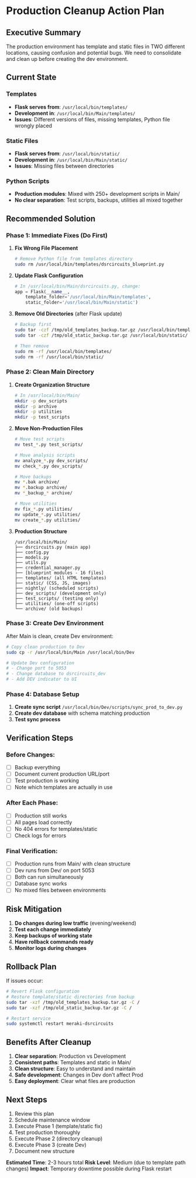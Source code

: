 # Production Cleanup Action Plan

## Executive Summary
The production environment has template and static files in TWO different locations, causing confusion and potential bugs. We need to consolidate and clean up before creating the dev environment.

## Current State

### Templates
- **Flask serves from**: `/usr/local/bin/templates/`
- **Development in**: `/usr/local/bin/Main/templates/`
- **Issues**: Different versions of files, missing templates, Python file wrongly placed

### Static Files  
- **Flask serves from**: `/usr/local/bin/static/`
- **Development in**: `/usr/local/bin/Main/static/`
- **Issues**: Missing files between directories

### Python Scripts
- **Production modules**: Mixed with 250+ development scripts in Main/
- **No clear separation**: Test scripts, backups, utilities all mixed together

## Recommended Solution

### Phase 1: Immediate Fixes (Do First)

1. **Fix Wrong File Placement**
   ```bash
   # Remove Python file from templates directory
   sudo rm /usr/local/bin/templates/dsrcircuits_blueprint.py
   ```

2. **Update Flask Configuration**
   ```python
   # In /usr/local/bin/Main/dsrcircuits.py, change:
   app = Flask(__name__, 
       template_folder='/usr/local/bin/Main/templates',
       static_folder='/usr/local/bin/Main/static')
   ```

3. **Remove Old Directories** (after Flask update)
   ```bash
   # Backup first
   sudo tar -czf /tmp/old_templates_backup.tar.gz /usr/local/bin/templates/
   sudo tar -czf /tmp/old_static_backup.tar.gz /usr/local/bin/static/
   
   # Then remove
   sudo rm -rf /usr/local/bin/templates/
   sudo rm -rf /usr/local/bin/static/
   ```

### Phase 2: Clean Main Directory

1. **Create Organization Structure**
   ```bash
   # In /usr/local/bin/Main/
   mkdir -p dev_scripts
   mkdir -p archive
   mkdir -p utilities
   mkdir -p test_scripts
   ```

2. **Move Non-Production Files**
   ```bash
   # Move test scripts
   mv test_*.py test_scripts/
   
   # Move analysis scripts
   mv analyze_*.py dev_scripts/
   mv check_*.py dev_scripts/
   
   # Move backups
   mv *.bak archive/
   mv *.backup archive/
   mv *_backup_* archive/
   
   # Move utilities
   mv fix_*.py utilities/
   mv update_*.py utilities/
   mv create_*.py utilities/
   ```

3. **Production Structure**
   ```
   /usr/local/bin/Main/
   ├── dsrcircuits.py (main app)
   ├── config.py
   ├── models.py
   ├── utils.py
   ├── credential_manager.py
   ├── [blueprint modules - 16 files]
   ├── templates/ (all HTML templates)
   ├── static/ (CSS, JS, images)
   ├── nightly/ (scheduled scripts)
   ├── dev_scripts/ (development only)
   ├── test_scripts/ (testing only)
   ├── utilities/ (one-off scripts)
   └── archive/ (old backups)
   ```

### Phase 3: Create Dev Environment

After Main is clean, create Dev environment:

```bash
# Copy clean production to Dev
sudo cp -r /usr/local/bin/Main /usr/local/bin/Dev

# Update Dev configuration
# - Change port to 5053
# - Change database to dsrcircuits_dev
# - Add DEV indicator to UI
```

### Phase 4: Database Setup

1. **Create sync script** `/usr/local/bin/Dev/scripts/sync_prod_to_dev.py`
2. **Create dev database** with schema matching production
3. **Test sync process**

## Verification Steps

### Before Changes:
- [ ] Backup everything
- [ ] Document current production URL/port
- [ ] Test production is working
- [ ] Note which templates are actually in use

### After Each Phase:
- [ ] Production still works
- [ ] All pages load correctly
- [ ] No 404 errors for templates/static
- [ ] Check logs for errors

### Final Verification:
- [ ] Production runs from Main/ with clean structure
- [ ] Dev runs from Dev/ on port 5053
- [ ] Both can run simultaneously
- [ ] Database sync works
- [ ] No mixed files between environments

## Risk Mitigation

1. **Do changes during low traffic** (evening/weekend)
2. **Test each change immediately**
3. **Keep backups of working state**
4. **Have rollback commands ready**
5. **Monitor logs during changes**

## Rollback Plan

If issues occur:
```bash
# Revert Flask configuration
# Restore template/static directories from backup
sudo tar -xzf /tmp/old_templates_backup.tar.gz -C /
sudo tar -xzf /tmp/old_static_backup.tar.gz -C /

# Restart service
sudo systemctl restart meraki-dsrcircuits
```

## Benefits After Cleanup

1. **Clear separation**: Production vs Development
2. **Consistent paths**: Templates and static in Main/
3. **Clean structure**: Easy to understand and maintain
4. **Safe development**: Changes in Dev don't affect Prod
5. **Easy deployment**: Clear what files are production

## Next Steps

1. Review this plan
2. Schedule maintenance window
3. Execute Phase 1 (template/static fix)
4. Test production thoroughly
5. Execute Phase 2 (directory cleanup)
6. Execute Phase 3 (create Dev)
7. Document new structure

**Estimated Time**: 2-3 hours total
**Risk Level**: Medium (due to template path changes)
**Impact**: Temporary downtime possible during Flask restart